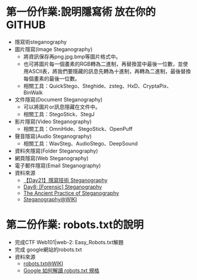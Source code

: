 # 第一份作業:說明隱寫術 放在你的GITHUB
- 隱寫術steganography
 - 圖片隱寫(Image Steganography)
   - 將資訊保存再png.jpg.bmp等圖片格式中。
   - 也可將圖片每一個畫素的RGB轉為二進制，再替換當中最後一位數，並使用ASCII表，將我們要隱藏的訊息先轉為十進制，再轉為二進制，最後替換每個畫素的最後一位數。
   - 相關工具：QuickStego、Steghide、zsteg、HxD、CryptaPix、BinWalk
 - 文件隱寫(Document Steganography)
   - 可以將圖片or訊息隱藏在文件中。
   - 相關工具：StegoStick、StegJ
 - 影片隱寫(Video Steganography)
   - 相關工具：OmniHide、StegoStick、OpenPuff
 - 聲音隱寫(Audio Steganography)
   - 相關工具：WavSteg、AudioStego、DeepSound
 - 資料夾隱寫(Folder Steganography)
 - 網頁隱寫(Web Steganography)
 - 電子郵件隱寫(Email Steganography)
- 資料來源
  - [【Day21】隱寫技術 Steganography](https://ithelp.ithome.com.tw/articles/10278407)
  - [Day8: [Forensic] Steganography](https://ithelp.ithome.com.tw/articles/10219759)
  - [The Ancient Practice of Steganography](https://www.comptia.org/blog/what-is-steganography)
  - [Steganography@WIKI](https://en.wikipedia.org/wiki/Steganography)

# 第二份作業: robots.txt的說明
- 完成CTF  Web101|web-2: Easy_Robots.txt解題
- 完成 google網站的robots.txt
- 資料來源
  - [robots.txt@WIKI](https://zh.wikipedia.org/zh-tw/Robots.txt) 
  - [Google 如何解讀 robots.txt 規格](https://developers.google.com/search/docs/advanced/robots/robots_txt?hl=zh-tw)



